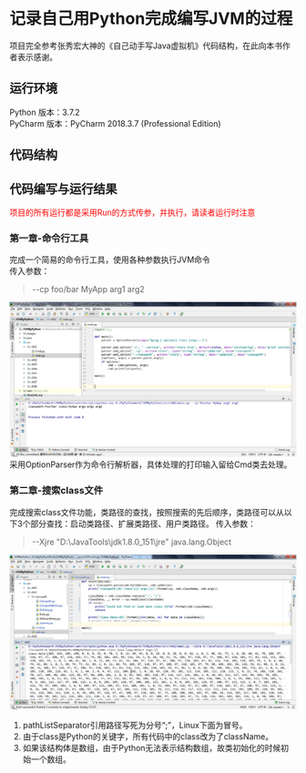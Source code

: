 # 记录自己用Python完成编写JVM的过程

项目完全参考张秀宏大神的《自己动手写Java虚拟机》代码结构，在此向本书作者表示感谢。

## 运行环境 ##
Python 版本：3.7.2  
PyCharm 版本：PyCharm 2018.3.7 (Professional Edition)

## 代码结构 ##

## 代码编写与运行结果 ##
<font color=red >项目的所有运行都是采用Run的方式传参，并执行，请读者运行时注意</font>

### 第一章-命令行工具 ###
完成一个简易的命令行工具，使用各种参数执行JVM命令  
传入参数：
> --cp foo/bar MyApp arg1 arg2

![](images/ch01/命令行工具.png)
采用OptionParser作为命令行解析器，具体处理的打印输入留给Cmd类去处理。

### 第二章-搜索class文件 ###
完成搜索class文件功能，类路径的查找，按照搜索的先后顺序，类路径可以从以下3个部分查找：启动类路径、扩展类路径、用户类路径。
传入参数：
> --Xjre "D:\JavaTools\jdk1.8.0_151\jre" java.lang.Object

![](images/ch02/搜索class文件.png)
1. pathListSeparator引用路径写死为分号“;”，Linux下面为冒号。
2. 由于class是Python的关键字，所有代码中的class改为了className。
3. 如果该结构体是数组，由于Python无法表示结构数组，故类初始化的时候初始一个数组。